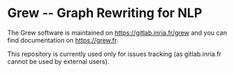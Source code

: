 # Grew -- Graph Rewriting for NLP

The Grew software is maintained on https://gitlab.inria.fr/grew and you can find documentation on https://grew.fr.

This repository is currently used only for issues tracking (as gitlab.inria.fr cannot be used by external users).
